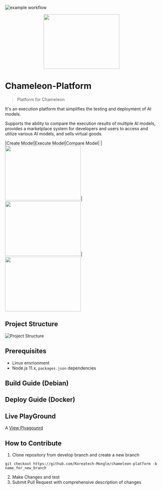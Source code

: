 ![example workflow](https://github.com/Koreatech-Mongle/chameleon-platform/actions/workflows/update-dev-server.yml/badge.svg?branch=develop)

<p align="center"><img src="https://github.com/kkx7787/Readme_Test/assets/115688628/ba368fc4-8f63-493c-84a6-06c89d3b1dc9" height="180px" width="250px"></p>

# Chameleon-Platform
> Platform for Chameleon

It's an execution platform that simplifies the testing and deployment of AI models. 

Supports the ability to compare the execution results of multiple AI models, provides a marketplace system for developers and users to access and utilize various AI models, and sells virtual goods.

|Create Model|Execute Model|Compare Model|
|<img src="https://github.com/Koreatech-Mongle/chameleon-platform/assets/115688628/3e1f5fc0-ee8c-44c0-bd9e-c252233c2532" height="180px" width="250px">|<img src="https://github.com/Koreatech-Mongle/chameleon-platform/assets/115688628/2f663aa7-7ac9-4360-a4cc-6f97987df6f4" height="180px" width="250px">|<img src="https://github.com/Koreatech-Mongle/chameleon-platform/assets/115688628/c724f0b3-d98c-4944-8233-170b11e45fd7" height="180px" width="250px">

## Project Structure

![Project Structure](https://github.com/kkx7787/Readme_Test/assets/115688628/f20a54e5-0a78-46a9-b219-8a48a8705011)

## Prerequisites
* Linux envrionment
* Node.js 11.x, `packages.json` dependencies
## Build Guide (Debian)
## Deploy Guide (Docker)
## Live PlayGround

A [View Plyagounrd](https://dev-client.chameleon.best/)

## How to Contribute
1. Clone repository from develop branch and create a new branch

``` 
git checkout https://github.com/Koreatech-Mongle/chameleon-platform -b name_for_new_branch
```

2. Make Changes and test
3. Submit Pull Request with comprehensive description of changes

